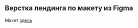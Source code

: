 ## Верстка лендинга по макету из Figma

Макет [здесь](https://www.figma.com/file/5D9pDuLtS042hzaoN69Kd7/Free--Landing--Page-Template?node-id=0%3A1)
